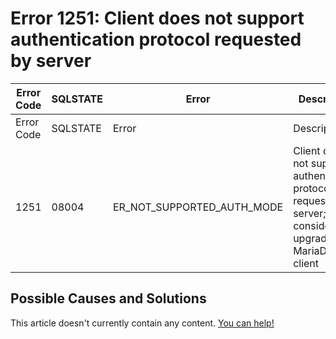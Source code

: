 
# Error 1251: Client does not support authentication protocol requested by server


| Error Code | SQLSTATE | Error | Description |
| --- | --- | --- | --- |
| Error Code | SQLSTATE | Error | Description |
| 1251 | 08004 | ER_NOT_SUPPORTED_AUTH_MODE | Client does not support authentication protocol requested by server; consider upgrading MariaDB client |




## Possible Causes and Solutions


This article doesn't currently contain any content. [You can help!](/en/writing-and-editing-knowledge-base-articles/)

